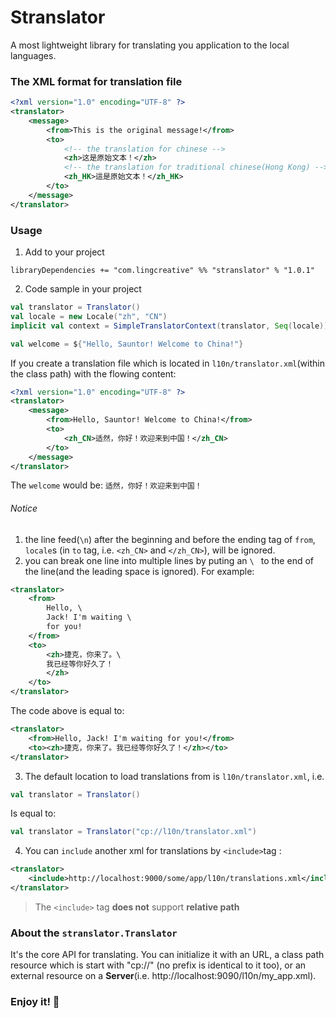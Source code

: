 # Stranslator
A most lightweight library for translating you application to the local languages.

### The XML format for translation file
```xml
<?xml version="1.0" encoding="UTF-8" ?>
<translator>
    <message>
        <from>This is the original message!</from>
        <to>
            <!-- the translation for chinese -->
            <zh>这是原始文本！</zh>
            <!-- the translation for traditional chinese(Hong Kong) -->
            <zh_HK>這是原始文本！</zh_HK>
        </to>
    </message>
</translator>
```
### Usage
1. Add to your project
```sbtshell
libraryDependencies += "com.lingcreative" %% "stranslator" % "1.0.1"
```

2. Code sample in your project
```scala
val translator = Translator()
val locale = new Locale("zh", "CN")
implicit val context = SimpleTranslatorContext(translator, Seq(locale))

val welcome = ${"Hello, Sauntor! Welcome to China!"}
```
If you create a translation file which is located in `l10n/translator.xml`(within the class path) with the flowing content:
```xml
<?xml version="1.0" encoding="UTF-8" ?>
<translator>
    <message>
        <from>Hello, Sauntor! Welcome to China!</from>
        <to>
            <zh_CN>适然，你好！欢迎来到中国！</zh_CN>
        </to>
    </message>
</translator>
```
The `welcome` would be:
`适然，你好！欢迎来到中国！`
###### Notice
1. the line feed(`\n`) after the beginning and before the ending tag of `from`, `locale`s  (in `to` tag, i.e. `<zh_CN>` and `</zh_CN>`), will be ignored.
2. you can break one line into multiple lines by puting an `\ ` to the end of the line(and the leading space is ignored).
For example:
```xml
<translator>
    <from>
        Hello, \
        Jack! I'm waiting \
        for you!
    </from>
    <to>
        <zh>捷克，你来了。\
        我已经等你好久了！
        </zh>
    </to>
</translator>
```
The code above is equal to:
```xml
<translator>
    <from>Hello, Jack! I'm waiting for you!</from>
    <to><zh>捷克，你来了。我已经等你好久了！</zh></to>
</translator>
```
3. The default location to load translations from is `l10n/translator.xml`, i.e.
```scala
val translator = Translator()
```
Is equal to:
```scala
val translator = Translator("cp://l10n/translator.xml")
```
4. You can `include` another xml for translations by `<include>`tag :
```xml
<translator>
    <include>http://localhost:9000/some/app/l10n/translations.xml</include>
</translator>
```
> The `<include>` tag **does not** support **relative path** 

### About the `stranslator.Translator`
It's the core API for translating. You can initialize it with an URL, a class path resource which is start with "cp://" (no prefix is identical to it too),
or an external resource on a **Server**(i.e. http://localhost:9090/l10n/my_app.xml).

### Enjoy it! :tea:
